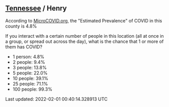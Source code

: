 
## [Tennessee](/united-states/tennessee) / Henry

According to [MicroCOVID.org](http://microcovid.org),
the "Estimated Prevalence" of COVID in this county is 4.8%

If you interact with a certain number of people in this location
(all at once in a group, or spread out across the day), what is the chance that
1 or more of them has COVID?

- 1 person: 4.8%
- 2 people: 9.4%
- 3 people: 13.8%
- 5 people: 22.0%
- 10 people: 39.1%
- 25 people: 71.1%
- 100 people: 99.3%

Last updated: 2022-02-01 00:40:14.328913 UTC
